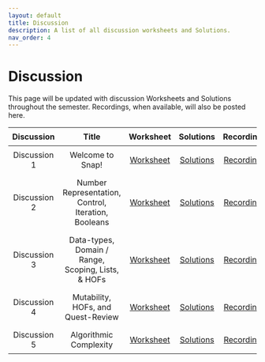 ```yaml
---
layout: default
title: Discussion
description: A list of all discussion worksheets and Solutions.
nav_order: 4
---
```


# Discussion

This page will be updated with discussion Worksheets and Solutions throughout the semester. Recordings, when available, will also be posted here.
<style>
  table {
    width: 100%;
    border-collapse: collapse;
  }
  th, td {
    text-align: center;
    padding: 8px;
  }
</style>

<table>
  <thead>
    <tr>
      <th>Discussion</th>
      <th>Title</th>
      <th>Worksheet</th>
      <th>Solutions</th>
      <th>Recording</th>
      <th>Slides</th>
    </tr>
  </thead>
  <tbody>
    <tr>
      <td>Discussion 1</td>
      <td>Welcome to Snap!</td>
      <td><a href="https://docs.google.com/document/d/1BHru27pj0chOr7S2GB0yncxL9KgbDRywOkNqLkSSkTU/edit?usp=sharing">Worksheet</a></td>
      <td><a href="https://docs.google.com/document/d/1tV-nvCUgj83caCx7-pU2gNQu_fQ5UsgOcw34EvGLCmw/edit?usp=sharing">Solutions</a></td>
      <td><a href="https://drive.google.com/file/d/1Y_cOc3cMXZDUkS-RSrqiVByzF3syVp6k/view?usp=sharing">Recording</a></td>
      <td><a href="https://drive.google.com/file/d/18LIv-Rr9NpmILdd12VMPr-MafmWkFAQw/view?usp=sharing">Slides</a></td>
    </tr> 
    <tr>
      <td>Discussion 2</td>
      <td>Number Representation, Control, Iteration, Booleans</td>
      <td><a href="https://docs.google.com/document/d/1Jh_f4qopJhXX0AYX1lfg9rGiTlK4X2dnk1Q6tsJRYsk/edit?usp=sharing">Worksheet</a></td>
      <td><a href="https://docs.google.com/document/d/1NlrJvj5p1M55YV95GBPzGHNHkD7UyiUuYAYlBVhmllE/edit?usp=sharing">Solutions</a></td>
      <td><a href="https://youtu.be/srderPWvV9c">Recording</a></td>
      <td><a href="https://drive.google.com/file/d/1UX_NK8r7DvXD44c5uZQBiDCUOZCNelab/view?usp=sharing">Slides</a></td>
    </tr>
     <tr>
      <td>Discussion 3</td>
      <td>Data-types, Domain / Range, Scoping, Lists, & HOFs</td>
      <td><a href="https://docs.google.com/document/d/1dt7xt9H8T4RVAPbKQoYwrvD-LRT3K5FqjnV15mrLa3A/edit?usp=sharing">Worksheet</a></td>
      <td><a href="https://docs.google.com/document/d/122o_UIOv4BEcQPzOek-8q1k96fsEuenj9df4QbaYxAI/edit?usp=sharing">Solutions</a></td>
      <td><a href="https://www.youtube.com/watch?v=srderPWvV9c">Recording</a></td>
      <td><a href="https://drive.google.com/file/d/1neMPi1wj7lgCQz3blFjgNy_bijV51VJz/view?usp=sharing">Slides</a></td>
    </tr>
    <tr>
      <td>Discussion 4</td>
      <td>Mutability, HOFs, and Quest-Review</td>
      <td><a href="https://docs.google.com/document/d/1qc9E2CL0IdkQTpAKKa35UGkth2NC25WqM5_ig9rItHY/edit?usp=sharing">Worksheet</a></td>
      <td><a href="https://docs.google.com/document/d/1gJ_u1ZWIsrh-AQ0RJozuFMZfa_XMjF3W0E3VbENHp44/edit?usp=sharing">Solutions</a></td>
      <td><a href="https://drive.google.com/file/d/1paSpkUBX5dCMOE0AGSmBfihiayQhL9nC/view?usp=sharing">Recording</a></td>
      <td><a href="https://drive.google.com/file/d/1nK_KxtgFV9CUWnG7JaEQbXaBryZbq678/view?usp=sharing">Slides</a></td>
    </tr>
    <tr>
      <td>Discussion 5</td>
      <td>Algorithmic Complexity</td>
      <td><a href="https://docs.google.com/document/d/1aMf_Cdq8euuGD5g-4fRjra3miXztUeGTUAC7jfVOAC4/edit?usp=sharing">Worksheet</a></td>
      <td><a href="">Solutions</a></td>
      <td><a href="">Recording</a></td>
      <td><a href="">Slides</a></td>
    </tr>
    <!--
    <tr>
      <td>Discussion 6</td>
      <td>Recursion</td>
      <td><a href="https://docs.google.com/document/d/10tgdMHAQVWbE3uUCUJoCgfG3BwIVb34b2flkSTk92wU/edit?usp=sharing">Worksheet</a></td>
      <td><a href="https://docs.google.com/document/d/1Bc3jSezQeCwmiAMQtg4dBhPB-YwtO4gmsCDRZvizSA4/edit?usp=sharing">Solutions</a></td>
      <td><a href="https://youtu.be/WC04d2Oxj2E">Recording</a></td>
      <td><a href="https://drive.google.com/file/d/18wz_d-cgmWvTIp3o7a9Lb8tvUao2D8Za/view?usp=sharing">Slides</a></td>
    </tr>
    <tr>
      <td>Discussion 7</td>
      <td>Tree Recursion</td>
      <td><a href="https://docs.google.com/document/d/1-rlnT6UUdgw6-xAMNmopU5A7WesLM7BqlauQDCIJnsk/edit?usp=sharing">Worksheet</a></td>
      <td><a href="https://docs.google.com/document/d/1vbsJAwFBb97qUvSAn3MOXxVQTaq4xJpB8b-JHUEMC4E/edit?usp=sharing">Solutions</a></td>
      <td><a href="https://www.youtube.com/watch?v=FHMjAeLKYe4&list=PLO1S2CinoAzXNJFaTBtUXOWT5tjZag8me&index=2">Recording</a></td>
      <td><a href="https://drive.google.com/file/d/1GLWqkz5TdHHnaurDmX79XZOP5GuUx2S4/view?usp=sharing">Slides</a></td>
    </tr>
    <tr>
      <td>Discussion 8</td>
      <td>Midterm Review</td>
      <td><a href="https://docs.google.com/document/d/1KTdfe-eUs49UgzWi_sW8e3KeQAfIvPZpggAtZQ4o8fU/edit?usp=sharing">Worksheet</a></td>
      <td><a href="https://docs.google.com/document/d/1zQoFTKKSPSNVtKFOg0V6oaNdQc9AL2OUHCOFJkEkKzQ/edit?usp=sharing">Solutions</a></td>
      <td>NO Recording. See Ed #459</td>
      <td>NO Slides</td>
    </tr>
     <tr>
      <td>Discussion 9</td>
      <td>Welcome to Python!</td>
      <td><a href="https://docs.google.com/document/d/1VnI5gSkG49T9vR2VCKiaDGFcj_5v0HjUcah-bm5x92E/edit?usp=sharing">Worksheet</a></td>
      <td><a href="https://drive.google.com/drive/folders/1meq0BPUdpS-l-FowV4v2typHblvLDLcV?usp=sharing">Solutions [& Starter Code!]</a></td>
      <td><a href="https://drive.google.com/file/d/1ka00W-sCg0eZAB8bve0C-CgL2-2sSStH/view">Recording</a></td>
      <td>NO Slides</td>
    </tr>
    <tr>
    <td>Discussion 10</td>
      <td>Python Data Structues</td>
      <td><a href="https://docs.google.com/document/d/1lnQwwWwr6ucKYOHBmtKGqcg5hCzw9wqhJy-Zs-FvgkI/edit?usp=sharing">Worksheet</a></td>
      <td><a href="https://docs.google.com/document/d/1LZu7_H2aCtVCsKm53sWEYpp8WFGw9PEBti5YlwAtYOs/edit">Solutions</a></td>
      <td><a href="https://drive.google.com/file/d/1FdQWd3Ezkjldv7tLDoygK3ZgfVPg__lU/view">Recording</a></td>
      <td><a href="https://drive.google.com/file/d/137_mqwoEGy7ghh8Bg8D_HJGAuE_-zt2F/view?usp=sharing">Slides</a></td>
    </tr>
    <tr>
    <td>Discussion 11</td>
      <td>OOP in Python</td>
      <td><a href="https://docs.google.com/document/d/1qcxe5dLRjYrLPn9FP7P68nvEpc_IN6qWsj5ITIr-YAo/edit?usp=sharing">Worksheet</a></td>
      <td><a href="https://docs.google.com/document/d/1Ifw6lxnL1gniuxrUYanuXRIaee5QQBFCKbub_HBdqAc/edit?usp=sharing">Solutions</a></td>
      <td><a href="https://drive.google.com/file/d/1JlWopho5nF4njLor_a5cGCrGvUyRQnqj/view">Recording</a></td>
      <td><a href="https://drive.google.com/file/d/1XYasKXdK2VI0f6OjlT02Qh0GNB8fdkJt/view?usp=sharing"> Slides-1</a><br/><a href="https://drive.google.com/file/d/1BMOxTK6b2EsR4nCFiMorLrP3jN_0oNWz/view?usp=sharing"> Slides-2</a></td>
    </tr>
    <tr>
    <td>Discussion 12</td>
      <td>Python HOFs, Lambda Expressions, Tree Recursion</td>
      <td><a href="https://docs.google.com/document/d/1uoCxBYcpkIrmfufSwdlLx1z21oJu0vD7ZmckENWsg0k/edit?usp=sharing">Worksheet</a></td>
      <td><a href="https://docs.google.com/document/d/1c6WiM4rl4pNmO2O5pZUrXNBCrJ7yZMyjrTJr5Dp5gN4/edit?usp=sharing">Solutions</a></td>
      <td><a href="https://drive.google.com/file/d/1caTDl_71y4-z3Pxf-ksU8lz2F8FC2GRI/view?usp=sharing">Recording</a></td>
      <td><a href="https://drive.google.com/file/d/1UBNH5vAP7WH1RgQJCdNV6fTpvQEotokL/view?usp=sharing">Slides</a></td>
    </tr>
    <tr>
    <td>Discussion 13</td>
      <td>Social Implications | Python HOFs and Tree-Recursion Contd.</td>
      <td><a href="https://docs.google.com/document/d/1yE0pWDKPRXptUTteqb79z6qMKBtsKd_DseOTZ5as_A0/edit?usp=sharing">Worksheet</a></td>
      <td><a href="https://drive.google.com/drive/folders/1nbB_DDTJbtfEATqI2zIRYeLfOvfjNFaT?usp=sharing">Solutions</a><br/></td>
      <td>NO Recording</td>
      <td>NO Slides</td>
    </tr>
     <tr>
    <td>Discussion 15</td>
      <td>Postterm Review + Conclusion!</td>
      <td><a href="https://docs.google.com/document/d/1N8mjVrOArVFsgxHfB48096Gv66pCszx_UhaxhyWzgrU/edit?usp=sharing">Worksheet</a></td>
       <td><a href="https://drive.google.com/drive/folders/1EClj4MROEsVa7gIVP2fC7hWjkFuw-Wj3?usp=sharing">Starter Code</a></td>
      <td><a href="https://docs.google.com/document/d/1RYIaDYGUu5RT3LK0yEbtH30I7BR4MlYyCxCJ1og1ClY/edit?usp=sharing">Solutions</a><br/></td>
      <td>NO Recording</td>
      <td>NO Slides</td>
    </tr> -->
  </tbody>
</table>

<!--**Discussion 2**{: .label .label-discussion } Lists & HOFs, Iteration, Scoping, Domain & Range | [Worksheet](https://drive.google.com/file/d/1eT15LJH38UGfYHR3pLueRlvwMovtyUE8/view?usp=sharing) | [Solutions](https://drive.google.com/file/d/1sVdinV45MT2GoISk8BkJGd8C_BZE-LO4/view?usp=sharing) | [Recording](https://drive.google.com/file/d/1XGcPW_Wa-YFVxm0Gp31w6LDOKaCIQN6q/view?usp=sharing)

**Discussion 3**{: .label .label-discussion } Algorithms and Algorithmic Complexity | [Worksheet](https://drive.google.com/file/d/1gvtV7q0T9M0aq5fOnYGAT2c_E95zw8mD/view?usp=sharing)| [Solutions](https://drive.google.com/file/d/16Cd7lKa7aupSB2s_5XBSwMGyUtJ2Q0Ex/view?usp=sharing) | [Recording](https://berkeley.zoom.us/rec/share/tAlxchXlx7vHFycQuvJrFCKAPtNCuOGvnQlYkMhvzRkz7SqXK5Yn8WnGC3j8_HYm.9IFRnKNiwhuZ1fQN?startTime=1688069469000) password: &uacLC3^

**Discussion 4**{: .label .label-discussion } Recursion I | [Worksheet](https://drive.google.com/file/d/1iDXHsTZyMhdcVOo2Xwr6rQ0GiT8IBxMc/view?usp=sharing) | [Solutions](https://drive.google.com/file/d/101e7Uvl2_yOnSHJTTHE224mwDEwm5tNb/view?usp=sharing) | [Recording](https://berkeley.zoom.us/rec/share/T21TGeXJqiymX6U7kw-ME7KK2KLpph_E4XCSTEKib1hhzAHt5q7ib6mVD1JaYQj4.1rY8zW55a2iaZFA4) password: 2baA%%3&

**Discussion 5**{: .label .label-discussion } Recursion II | [Worksheet](https://drive.google.com/file/d/1e_oQKlaHglPOzG-cJFGtVM-_w34xfsgj/view?usp=sharing) | [Solutions](https://drive.google.com/file/d/1i4XwCax3Z1tYqeCZJCtjPFxXsQDnCEUD/view?usp=sharing) | [Recording](https://drive.google.com/file/d/1h_7N_2LIki1Y9ldOLDzqUXA-WKhZYb4U/view?usp=sharing)

**Discussion 6**{: .label .label-discussion } Intro to Python | [Worksheet](https://drive.google.com/file/d/1ZhdSFR4JOWTndynZmyn-25sJpine3IPG/view?usp=sharing) | [Solutions](https://drive.google.com/file/d/1FdlJrJh3LtFghQfQH6N_mWSd663HTCY-/view?usp=sharing) | [Recording](https://drive.google.com/file/d/1zJKdhlgdq2QeEJmj32ZCKyPk3asDH2Vy/view?usp=sharing) | [starter code](https://drive.google.com/file/d/1WlgWSzREQ63hlHp25ZKPD8wbqi3c_48x/view?usp=sharing) 

**Discussion 7**{: .label .label-discussion } Python Data Structures | [Worksheet](https://drive.google.com/file/d/1YPOcYoH4leDyYsDWEVs9ak5WRBa7gF40/view?usp=sharing) | [starter code](https://drive.google.com/file/d/1mNR51mLB_rxxizLDq5qlea9NtRAN0sQE/view?usp=sharing) | [Solutions](https://docs.google.com/document/d/1r3kIypAsy5o6woWm7tzk3ehVG8hK8pjICNSfSW5Onr0/edit?usp=sharing) | [Recording](https://drive.google.com/file/d/1ZkEfqewJax46ro5HCydtLR32UTIPxF11/view?usp=sharing)

**Discussion 8**{: .label .label-discussion } Python OOP | [Worksheet](https://drive.google.com/file/d/1JSiBgWCQc61Mxxmkpb8xBVcyqKfjYETj/view?usp=sharing) | [starter code](https://drive.google.com/file/d/1_hZPVCTI_GFwKYE0jtPU5g9Ap76I09VL/view?usp=sharing) | [code Solutions](https://drive.google.com/file/d/18RBCezw0GPmo_7P3Rm_suY4jxAsqTBcx/view?usp=sharing) | [Worksheet Solutions]("https://drive.google.com/file/d/1bMMXKSTFM5VFaG0xh88cPlhwKL9soFok/view?usp=sharing") | [Recording](https://drive.google.com/file/d/1JlWopho5nF4njLor_a5cGCrGvUyRQnqj/view)

**Discussion 9**{: .label .label-discussion } Lambdas and HOFs | [Worksheet](https://drive.google.com/file/d/1iFdcDAdTPmeuNsglNVlQ6M9NXnLKuoeq/view?usp=sharing) | [starter code](https://drive.google.com/file/d/1u7cZiFyY2m1XJi7BLGKn2o2THNt288yF/view?usp=sharing) | [Worksheet Solutions](https://drive.google.com/file/d/1S4-ykFb7GBh2DSWAdTUMijjP8ExTsbQ_/view?usp=sharing) | [code Solutions](https://drive.google.com/file/d/1vQSvBavj6ZFceYs-ypTbTLXi9yXwpGk9/view?usp=sharing)


**Discussion 10**{: .label .label-discussion } Concurrency and Tree Recursion | [Worksheet](https://drive.google.com/file/d/1UhHiDaaEMaiIoC5ohz-TNIu5kSp4ONna/view?usp=sharing) | [starter code](https://drive.google.com/file/d/1nf4577ESWs87feUEn-H5fPAqauYEN5k3/view?usp=sharing) | [Worksheet Solutions](https://drive.google.com/file/d/1MqESz2xjTKSYQ5Crj2VxvNU2cvCVgX4r/view?usp=sharing) | [code Solutions](https://drive.google.com/file/d/1dRCINny1HGqIqD2GReboIHvUmciyGIVJ/view?usp=sharing)


**Discussion 11**{: .label .label-discussion } Final Review | [Worksheet](https://drive.google.com/file/d/1EafKCpdNczOhgYxL_UaBI_PRE63EusoW/view?usp=sharing) | [Solutions](https://drive.google.com/file/d/1rt6PC9uhtVCgo7WJdi9lzu2IMcJept29/view?usp=sharing) -->



<!-- 

**Discussion 4**{: .label .label-discussion } Algorithms | [Worksheet](https://drive.google.com/file/d/10y6F26Apf8X4IIHRY-tk55GnJ_Zw8eoE/view?usp=share_link) | [Solutions](https://drive.google.com/file/d/16p-g3S9gJWCCYHR8xsi1f0DMdFtEcL7x/view?usp=share_link) | [Recording](https://drive.google.com/file/d/12HO77T3Eea_AN86sUyKQSB_GAm-K59KA/view?usp=share_link) 

**Discussion 5**{: .label .label-discussion } Algorithmic Complexity | [Worksheet](https://drive.google.com/file/d/1Bm7xFN3L9RFKUlGpp4or-MoGyr6KJnM6/view?usp=share_link) | [Solutions](https://drive.google.com/file/d/1knuIbn14WHXFwp9FNXcQSR8vwoB4gUw3/view?usp=share_link) | [Recording](https://drive.google.com/file/d/1RtBfLBMV6Td2BHRtnvJjRK23za6MgPv-/view?usp=sharing)

**Discussion 6**{: .label .label-discussion } Recursion I | [Worksheet](https://drive.google.com/file/d/1xZD0G1klfhIabX0KKZldjqEt9dWS4lNE/view?usp=share_link) | [Solutions](https://drive.google.com/file/d/1RWY8WEwhPSTDCXjHocRzkYQkLuZ2Gepz/view?usp=share_link) | [Recording](https://youtu.be/WC04d2Oxj2E)

**Discussion 7**{: .label .label-discussion } Recursion II | [Worksheet](https://drive.google.com/file/d/1iRY_WGu9sS3-hlhahOypRo6M1eU48HZn/view?usp=share_link) | [Solutions](https://drive.google.com/file/d/1XBhiEKSJmpTSqp2I66XCfR-PDdeRJhRA/view?usp=share_link) | [Recording](https://drive.google.com/file/d/1RZFI-7Xo93IMfEe8AfvUkD3BH5spgA8s/view?usp=sharing)

**Discussion 8**{: .label .label-discussion } Python Basics | [Worksheet](https://drive.google.com/file/d/1mupBJDXNJcDbW3RDrJjgc6GAZujboVWl/view?usp=share_link) | [Solutions](https://drive.google.com/file/d/1px1wcnh1mX4xyuTsO0ijR8Jem-x5ml-w/view?usp=share_link) | [Recording](https://drive.google.com/file/d/1ka00W-sCg0eZAB8bve0C-CgL2-2sSStH/view?usp=sharing)

**Discussion 10**{: .label .label-discussion } Python Data Structures | [Worksheet](https://drive.google.com/file/d/11vO-A-X9D-5qlT4uLFS_mkT38x9M199A/view?usp=share_link) | [Solutions](https://drive.google.com/file/d/1bk-Pe1ycwJUUC85MnLr4MOjr2izJWnWU/view?usp=share_link) | [Recording](https://drive.google.com/file/d/1FdQWd3Ezkjldv7tLDoygK3ZgfVPg__lU/view?usp=sharing)

**Discussion 12**{: .label .label-discussion } Object-Oriented Programming | [Worksheet](https://drive.google.com/file/d/1Eooe8rTu9vTCPS7TPDIMf4-RPYVOtXR9/view?usp=sharing) | [Solutions](https://drive.google.com/file/d/1ELGUTd7kCXHaOhofrCbDsoH611GNc3HN/view?usp=share_link) | [Recording](https://drive.google.com/file/d/1JlWopho5nF4njLor_a5cGCrGvUyRQnqj/view?usp=sharing)

**Discussion 13**{: .label .label-discussion } Python HOFs, Lambdas, Tree Recursion | [Worksheet](https://drive.google.com/file/d/1leEmub5xWEiEojvNy-FJVyEgQY5Auxim/view?usp=share_link) | [Recording](https://drive.google.com/file/d/1caTDl_71y4-z3Pxf-ksU8lz2F8FC2GRI/view?usp=sharing) -->
